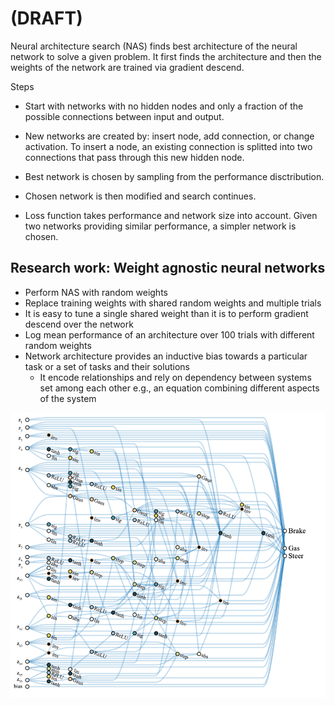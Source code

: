 # (DRAFT)  
Neural architecture search (NAS) finds best architecture of the neural network to solve a given problem. It first finds the architecture and then the weights of the network are trained via gradient descend.  

Steps  
* Start with networks with no hidden nodes
and only a fraction of the possible connections between input and output. 
* New networks are created by: insert node, add connection, or change
activation. To insert a node, an existing connection is splitted into two connections that
pass through this new hidden node. 

* Best network is chosen by sampling from the performance disctribution. 

* Chosen network is then modified and search continues.

* Loss function takes performance and network size into account. Given two networks providing similar performance, a simpler network is chosen. 


## Research work: Weight agnostic neural networks

* Perform NAS with random weights 
* Replace training weights with shared random weights and multiple trials
* It is easy to tune a single shared weight than it is to perform gradient descend over the network
* Log mean performance of an architecture over 100 trials with different random weights
* Network architecture provides an inductive bias towards a particular task or a set of tasks and their solutions
  * It encode relationships and rely on dependency between systems set among each other e.g., an equation combining different aspects of the system
  
 ![Winning architecture of car racing agent](/images/winning-architecture-car.png)
